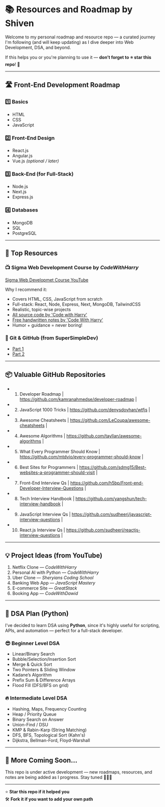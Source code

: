 # 📚 Resources and Roadmap by Shiven

Welcome to my personal roadmap and resource repo — a curated journey I'm following (and will keep updating) as I dive deeper into Web Development, DSA, and beyond.

If this helps you or you're planning to use it — **don’t forget to ⭐️ star this repo**! 🙌

---

## 🛣️ Front-End Development Roadmap

### 1️⃣ Basics
- HTML
- CSS
- JavaScript

### 2️⃣ Front-End Design
- React.js
- Angular.js
- Vue.js *(optional / later)*

### 3️⃣ Back-End (for Full-Stack)
- Node.js
- Next.js
- Express.js

### 4️⃣ Databases
- MongoDB
- SQL
- PostgreSQL

---

## 🔗 Top Resources

### 📺 Sigma Web Development Course by *CodeWithHarry*
[Sigma Web Developmet Course YouTube](https://www.youtube.com/playlist?list=PLu0W_9lII9agq5TrH9XLIKQvv0iaF2X3w)

Why I recommend it:
- Covers HTML, CSS, JavaScript from scratch
- Full-stack: React, Node, Express, Next, MongoDB, TailwindCSS
- Realistic, topic-wise projects
- [All source code by 'Code with Harry'](https://github.com/CodeWithHarry/Sigma-Web-Dev-Course?search=1)
- [Free handwritten notes by 'Code With Harry'](https://www.codewithharry.com/notes)
- Humor + guidance = never boring!

### 💫 Git & GitHub (from SuperSimpleDev)
- [Part 1](https://youtu.be/hrTQipWp6co?si=tHZ8Eq61ZLhoXsNr)
- [Part 2](https://youtu.be/1ibmWyt8hfw?si=x5OwVPiNtpms3ICf)

---

## 📦 Valuable GitHub Repositories

- 1. Developer Roadmap | https://github.com/kamranahmedse/developer-roadmap |
- 2. JavaScript 1000 Tricks | https://github.com/denysdovhan/wtfjs |
- 3. Awesome Cheatsheets | https://github.com/LeCoupa/awesome-cheatsheets |
- 4. Awesome Algorithms | https://github.com/tayllan/awesome-algorithms |
- 5. What Every Programmer Should Know | https://github.com/mtdvio/every-programmer-should-know |
- 6.  Best Sites for Programmers | https://github.com/sdmg15/Best-websites-a-programmer-should-visit |
- 7. Front-End Interview Qs | https://github.com/h5bp/Front-end-Developer-Interview-Questions |
- 8.  Tech Interview Handbook | https://github.com/yangshun/tech-interview-handbook |
- 9.  JavaScript Interview Qs | https://github.com/sudheerj/javascript-interview-questions |
- 10. React.js Interview Qs | https://github.com/sudheerj/reactjs-interview-questions |

---

## 💡 Project Ideas (from YouTube)

1. Netflix Clone — *CodeWithHarry*  
2. Personal AI with Python — *CodeWithHarry*  
3. Uber Clone — *Sheryians Coding School*  
4. Banking Web App — *JavaScript Mastery*  
5. E-commerce Site — *GreatStack*  
6. Booking App — *CodeWithDawid*

---

## 🧠 DSA Plan (Python)

I've decided to learn DSA using **Python**, since it's highly useful for scripting, APIs, and automation — perfect for a full-stack developer.

### 😎 Beginner Level DSA
- Linear/Binary Search
- Bubble/Selection/Insertion Sort
- Merge & Quick Sort
- Two Pointers & Sliding Window
- Kadane’s Algorithm
- Prefix Sum & Difference Arrays
- Flood Fill (DFS/BFS on grid)

### 🔥 Intermediate Level DSA
- Hashing, Maps, Frequency Counting
- Heap / Priority Queue
- Binary Search on Answer
- Union-Find / DSU
- KMP & Rabin-Karp (String Matching)
- DFS, BFS, Topological Sort (Kahn's)
- Dijkstra, Bellman-Ford, Floyd-Warshall

---

## 🚧 More Coming Soon...

This repo is under active development — new roadmaps, resources, and notes are being added as I progress. Stay tuned 👨‍💻💪

---

⭐️ **Star this repo if it helped you**  
🛠️ **Fork it if you want to add your own path**
